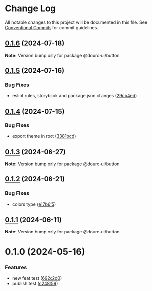 # Change Log

All notable changes to this project will be documented in this file.
See [Conventional Commits](https://conventionalcommits.org) for commit guidelines.

## [0.1.6](https://github.com/Douro-ui/design-system/compare/@douro-ui/button@0.1.5...@douro-ui/button@0.1.6) (2024-07-18)

**Note:** Version bump only for package @douro-ui/button

## [0.1.5](https://github.com/Douro-ui/design-system/compare/@douro-ui/button@0.1.4...@douro-ui/button@0.1.5) (2024-07-16)

### Bug Fixes

- eslint rules, storybook and package.json changes ([29cb4ed](https://github.com/Douro-ui/design-system/commit/29cb4edd31124c4ca11f2c6f021c3381d33b8889))

## [0.1.4](https://github.com/Douro-ui/design-system/compare/@douro-ui/button@0.1.3...@douro-ui/button@0.1.4) (2024-07-15)

### Bug Fixes

- export theme in root ([3381bcd](https://github.com/Douro-ui/design-system/commit/3381bcd42daed622470d2fffb1ab98a5def98b4e))

## [0.1.3](https://github.com/Douro-ui/design-system/compare/@douro-ui/button@0.1.2...@douro-ui/button@0.1.3) (2024-06-27)

**Note:** Version bump only for package @douro-ui/button

## [0.1.2](https://github.com/Douro-ui/design-system/compare/@douro-ui/button@0.1.1...@douro-ui/button@0.1.2) (2024-06-21)

### Bug Fixes

- colors type ([e17b6f5](https://github.com/Douro-ui/design-system/commit/e17b6f52ed9e7720bedf6bae9ef07f8a52835482))

## [0.1.1](https://github.com/Douro-ui/design-system/compare/@douro-ui/button@0.1.0...@douro-ui/button@0.1.1) (2024-06-11)

**Note:** Version bump only for package @douro-ui/button

# 0.1.0 (2024-05-16)

### Features

- new feat test ([692c2d0](https://github.com/Douro-ui/design-system/commit/692c2d0027b98e8686220607f29c8348b95dfce9))
- publish test ([c248159](https://github.com/Douro-ui/design-system/commit/c248159c1670a439e76d435eaa8860408db969f7))
